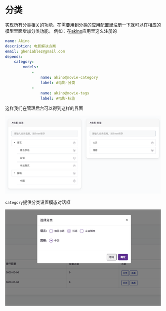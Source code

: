 # 分类

实现所有分类相关的功能，在需要用到分类的应用配置里注册一下就可以在相应的模型里面增加分类功能。
例如：在[akino]()应用里这么注册的
```yaml
name: Akino
description: 电影解决方案
email: gheniablez@gmail.com
depends:
    category:
        models:
            -
                name: akino@movie-category
                label: A电影-分类
            -
                name: akino@movie-tags
                label: A电影-标签
```
这样我们在管理后台可以得到这样的界面

![admin.png](assets/screenshoots/admin.png)

`category`提供分类设置模态对话框

![selector.png](assets/screenshoots/selector.png)